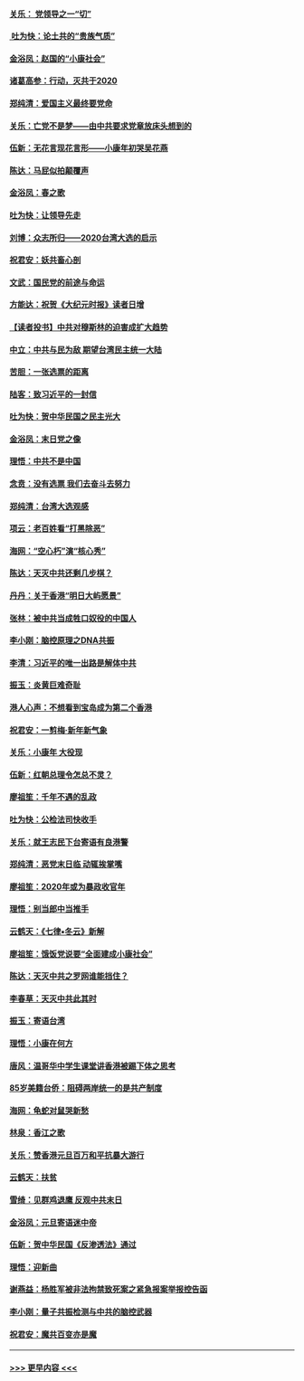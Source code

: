 #### [关乐： 党领导之一“切”](../pages/nsc993/n11804505.md?t=01200101) 
#### [ 吐为快：论土共的“贵族气质”](../pages/nsc993/n11804490.md?t=01200101) 
#### [金浴凤：赵国的“小康社会”](../pages/nsc993/n11804452.md?t=01200101) 
#### [诸葛高参：行动，灭共于2020](../pages/nsc993/n11804120.md?t=01200101) 
#### [郑纯清：爱国主义最终要党命](../pages/nsc993/n11802197.md?t=01200101) 
#### [关乐：亡党不是梦——由中共要求党章放床头想到的](../pages/nsc993/n11802156.md?t=01200101) 
#### [伍新：无花言现花言形——小康年初哭吴花燕](../pages/nsc993/n11800044.md?t=01200101) 
#### [陈达：马屁似拍颠覆声](../pages/nsc993/n11800010.md?t=01200101) 
#### [金浴凤：春之歌](../pages/nsc993/n11797687.md?t=01200101) 
#### [吐为快：让领导先走](../pages/nsc993/n11797512.md?t=01200101) 
#### [刘博：众志所归——2020台湾大选的启示](../pages/nsc993/n11796878.md?t=01200101) 
#### [祝君安：妖共畜心剖](../pages/nsc993/n11794273.md?t=01200101) 
#### [文武：国民党的前途与命运](../pages/nsc993/n11794198.md?t=01200101) 
#### [方能达：祝贺《大纪元时报》读者日增](../pages/nsc993/n11793807.md?t=01200101) 
#### [【读者投书】中共对穆斯林的迫害成扩大趋势](../pages/nsc993/n11791371.md?t=01200101) 
#### [中立：中共与民为敌 期望台湾民主统一大陆](../pages/nsc993/n11790392.md?t=01200101) 
#### [苦胆：一张选票的距离](../pages/nsc993/n11788914.md?t=01200101) 
#### [陆客：致习近平的一封信](../pages/nsc993/n11788867.md?t=01200101) 
#### [吐为快：贺中华民国之民主光大](../pages/nsc993/n11788618.md?t=01200101) 
#### [金浴凤：末日党之像](../pages/nsc993/n11787475.md?t=01200101) 
#### [理悟：中共不是中国](../pages/nsc993/n11787463.md?t=01200101) 
#### [念贲：没有选票  我们去奋斗去努力](../pages/nsc993/n11787398.md?t=01200101) 
#### [郑纯清：台湾大选观感](../pages/nsc993/n11786210.md?t=01200101) 
#### [项云：老百姓看“打黑除恶”](../pages/nsc993/n11785398.md?t=01200101) 
#### [海网：“空心朽”演“核心秀”](../pages/nsc993/n11783874.md?t=01200101) 
#### [陈达：天灭中共还剩几步棋？](../pages/nsc993/n11783719.md?t=01200101) 
#### [丹丹：关于香港“明日大屿愿景”](../pages/nsc993/n11783273.md?t=01200101) 
#### [张林：被中共当成牲口奴役的中国人](../pages/nsc993/n11782397.md?t=01200101) 
#### [李小刚：脑控原理之DNA共振](../pages/nsc993/n11780962.md?t=01200101) 
#### [李清：习近平的唯一出路是解体中共](../pages/nsc993/n11780866.md?t=01200101) 
#### [振玉：炎黄巨难奇耻](../pages/nsc993/n11779632.md?t=01200101) 
#### [港人心声：不想看到宝岛成为第二个香港](../pages/nsc993/n11778817.md?t=01200101) 
#### [祝君安：一剪梅‧新年新气象](../pages/nsc993/n11776340.md?t=01200101) 
#### [关乐：小康年 大役现](../pages/nsc993/n11774213.md?t=01200101) 
#### [伍新：红朝总理令怎总不灵？](../pages/nsc993/n11770813.md?t=01200101) 
#### [廖祖笙：千年不遇的乱政](../pages/nsc993/n11770373.md?t=01200101) 
#### [吐为快：公检法司快收手](../pages/nsc993/n11770359.md?t=01200101) 
#### [关乐：就王志民下台寄语有良港警](../pages/nsc993/n11769903.md?t=01200101) 
#### [郑纯清：恶党末日临 动辄挨掌嘴](../pages/nsc993/n11769356.md?t=01200101) 
#### [廖祖笙：2020年或为暴政收官年](../pages/nsc993/n11768216.md?t=01200101) 
#### [理悟：别当郎中当推手](../pages/nsc993/n11768243.md?t=01200101) 
#### [云鹤天：《七律▪冬云》新解](../pages/nsc993/n11768204.md?t=01200101) 
#### [廖祖笙：饿饭党说要“全面建成小康社会”](../pages/nsc993/n11767482.md?t=01200101) 
#### [陈达：天灭中共之罗网谁能挡住？](../pages/nsc993/n11767465.md?t=01200101) 
#### [李春草：天灭中共此其时](../pages/nsc993/n11767452.md?t=01200101) 
#### [振玉：寄语台湾](../pages/nsc993/n11767432.md?t=01200101) 
#### [理悟：小康在何方](../pages/nsc993/n11767394.md?t=01200101) 
#### [唐风：温哥华中学生课堂讲香港被踢下体之思考](../pages/nsc993/n11766848.md?t=01200101) 
#### [85岁美籍台侨：阻碍两岸统一的是共产制度](../pages/nsc993/n11765043.md?t=01200101) 
#### [海网：龟蛇对鼠哭新愁](../pages/nsc993/n11764895.md?t=01200101) 
#### [林泉：香江之歌](../pages/nsc993/n11764415.md?t=01200101) 
#### [关乐：赞香港元旦百万和平抗暴大游行](../pages/nsc993/n11764382.md?t=01200101) 
#### [云鹤天：扶贫](../pages/nsc993/n11764245.md?t=01200101) 
#### [雪绮：见群鸡退鹰  反观中共末日](../pages/nsc993/n11762112.md?t=01200101) 
#### [金浴凤：元旦寄语迷中帝](../pages/nsc993/n11761788.md?t=01200101) 
#### [伍新：贺中华民国《反渗透法》通过](../pages/nsc993/n11761994.md?t=01200101) 
#### [理悟：迎新曲](../pages/nsc993/n11761152.md?t=01200101) 
#### [谢燕益：杨胜军被非法拘禁致死案之紧急报案举报控告函](../pages/nsc993/n11756134.md?t=01200101) 
#### [李小刚：量子共振检测与中共的脑控武器](../pages/nsc993/n11754518.md?t=01200101) 
#### [祝君安：魔共百变亦是魔](../pages/nsc993/n11754469.md?t=01200101) 

----
#### [ >>> 更早内容 <<< ](../indexes/nsc993-earlier.md)
